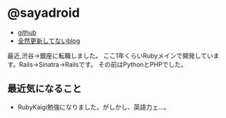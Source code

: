 # @sayadroid

- [github](https://github.com/sayadroid)
- [全然更新してないblog](http://sayadroid.hateblo.jp)

最近,渋谷→銀座に転職しました。
ここ1年くらいRubyメインで開発しています。Rails→Sinatra→Railsです。
その前はPythonとPHPでした。

## 最近気になること

* RubyKaigi勉強になりました。がしかし、英語力ェ…。

